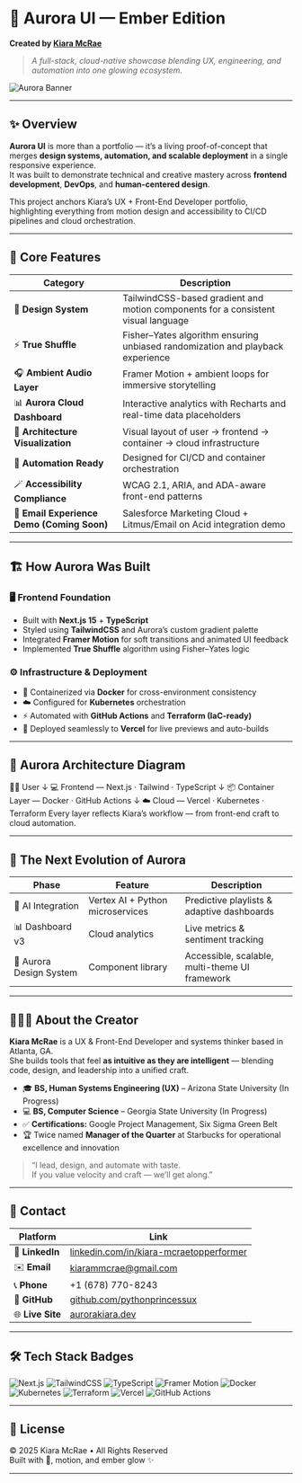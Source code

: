 # 🌌 Aurora UI — Ember Edition  
**Created by [Kiara McRae](https://www.linkedin.com/in/kiara-mcraetopperformer)**  

> _A full-stack, cloud-native showcase blending UX, engineering, and automation into one glowing ecosystem._

![Aurora Banner](public/images/aurora-preview.png)

---

## ✨ Overview

**Aurora UI** is more than a portfolio — it’s a living proof-of-concept that merges **design systems, automation, and scalable deployment** in a single responsive experience.  
It was built to demonstrate technical and creative mastery across **frontend development**, **DevOps**, and **human-centered design**.

This project anchors Kiara’s UX + Front-End Developer portfolio, highlighting everything from motion design and accessibility to CI/CD pipelines and cloud orchestration.

---

## 🧩 Core Features

| Category | Description |
|-----------|-------------|
| 🎨 **Design System** | TailwindCSS-based gradient and motion components for a consistent visual language |
| ⚡ **True Shuffle** | Fisher–Yates algorithm ensuring unbiased randomization and playback experience |
| 🎧 **Ambient Audio Layer** | Framer Motion + ambient loops for immersive storytelling |
| 📊 **Aurora Cloud Dashboard** | Interactive analytics with Recharts and real-time data placeholders |
| 🧱 **Architecture Visualization** | Visual layout of user → frontend → container → cloud infrastructure |
| 🤖 **Automation Ready** | Designed for CI/CD and container orchestration |
| 🪄 **Accessibility Compliance** | WCAG 2.1, ARIA, and ADA-aware front-end patterns |
| 💌 **Email Experience Demo (Coming Soon)** | Salesforce Marketing Cloud + Litmus/Email on Acid integration demo |

---

## 🏗️ How Aurora Was Built

### 🖥️ Frontend Foundation
- Built with **Next.js 15** + **TypeScript**
- Styled using **TailwindCSS** and Aurora’s custom gradient palette  
- Integrated **Framer Motion** for soft transitions and animated UI feedback  
- Implemented **True Shuffle** algorithm using Fisher–Yates logic  

### ⚙️ Infrastructure & Deployment
- 🐳 Containerized via **Docker** for cross-environment consistency  
- ☁️ Configured for **Kubernetes** orchestration  
- ⚡ Automated with **GitHub Actions** and **Terraform (IaC-ready)**  
- 🚀 Deployed seamlessly to **Vercel** for live previews and auto-builds  

---

## 🧠 Aurora Architecture Diagram
🧑‍💻 User
↓
💻 Frontend — Next.js · Tailwind · TypeScript
↓
📦 Container Layer — Docker · GitHub Actions
↓
☁️ Cloud — Vercel · Kubernetes · Terraform
Every layer reflects Kiara’s workflow — from front-end craft to cloud automation.

---

## 🚀 The Next Evolution of Aurora

| Phase | Feature | Description |
|-------|----------|-------------|
| 🧠 AI Integration | Vertex AI + Python microservices | Predictive playlists & adaptive dashboards |
| 📊 Dashboard v3 | Cloud analytics | Live metrics & sentiment tracking |
| 🎨 Aurora Design System | Component library | Accessible, scalable, multi-theme UI framework |

---

## 👩🏽‍💻 About the Creator

**Kiara McRae** is a UX & Front-End Developer and systems thinker based in Atlanta, GA.  
She builds tools that feel **as intuitive as they are intelligent** — blending code, design, and leadership into a unified craft.

- 🎓 **BS, Human Systems Engineering (UX)** – Arizona State University (In Progress)  
- 💻 **BS, Computer Science** – Georgia State University (In Progress)  
- ✅ **Certifications:** Google Project Management, Six Sigma Green Belt  
- 🏆 Twice named **Manager of the Quarter** at Starbucks for operational excellence and innovation  

> “I lead, design, and automate with taste.  
> If you value velocity and craft — we’ll get along.”

---

## 💬 Contact

| Platform | Link |
|-----------|------|
| 💼 **LinkedIn** | [linkedin.com/in/kiara-mcraetopperformer](https://www.linkedin.com/in/kiara-mcraetopperformer) |
| ✉️ **Email** | [kiarammcrae@gmail.com](mailto:kiarammcrae@gmail.com) |
| 📞 **Phone** | +1 (678) 770-8243 |
| 🧠 **GitHub** | [github.com/pythonprincessux](https://github.com/pythonprincessux) |
| 🌐 **Live Site** | [aurorakiara.dev](https://aurorakiara.dev) |

---

## 🛠️ Tech Stack Badges

![Next.js](https://img.shields.io/badge/Next.js-black?logo=next.js&logoColor=white)
![TailwindCSS](https://img.shields.io/badge/TailwindCSS-0F172A?logo=tailwindcss&logoColor=06B6D4)
![TypeScript](https://img.shields.io/badge/TypeScript-007ACC?logo=typescript&logoColor=white)
![Framer Motion](https://img.shields.io/badge/Framer_Motion-black?logo=framer&logoColor=white)
![Docker](https://img.shields.io/badge/Docker-0db7ed?logo=docker&logoColor=white)
![Kubernetes](https://img.shields.io/badge/Kubernetes-326ce5?logo=kubernetes&logoColor=white)
![Terraform](https://img.shields.io/badge/Terraform-623CE4?logo=terraform&logoColor=white)
![Vercel](https://img.shields.io/badge/Vercel-black?logo=vercel&logoColor=white)
![GitHub Actions](https://img.shields.io/badge/GitHub_Actions-2088FF?logo=githubactions&logoColor=white)

---

## 🧾 License
© 2025 Kiara McRae • All Rights Reserved  
Built with 💖, motion, and ember glow ✨

---